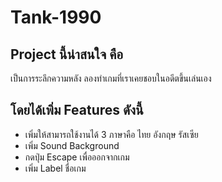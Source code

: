 # Tank-1990
## Project นี้น่าสนใจ คือ
  เป็นการระลึกความหลัง ลองทำเกมที่เราเคยชอบในอดีตขึ้นเล่นเอง
  
## โดยได้เพิ่ม Features ดังนี้  
  - เพิ่มให้สามารถใช้งานได้ 3 ภาษาคือ ไทย อังกฤษ รัสเซีย
  - เพิ่ม Sound Background
  - กดปุ่ม Escape เพื่อออกจากเกม
  - เพิ่ม Label ชื่อเกม
